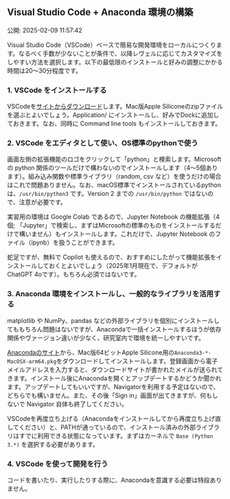 ## Visual Studio Code + Anaconda 環境の構築

公開: 2025-02-09 11:57:42


Visual Studio Code（VSCode）ベースで簡易な開発環境をローカルにつくります。なるべく手数が少ないことが条件で、以降レヴェルに応じてカスタマイズをしやすい方法を選択します。以下の最低限のインストールと好みの調整にかかる時間は20〜30分程度です。

### 1. VSCode をインストールする

VSCodeを[サイトからダウンロード](https://code.visualstudio.com/)します。Mac版Apple Siliconeのzipファイルを選ぶとよいでしょう。Application/ にインストールし、好みでDockに追加しておきます。なお、同時に Command line tools もインストールしておきます。

### 2. VSCode をエディタとして使い、OS標準のpythonで使う

画面左側の拡張機能のロゴをクリックして「python」と検索します。Microsoft の python 関係のツールだけで構わないのでインストールします（4〜5個あります）。組み込み関数や標準ライブラリ（random, csv など）を使うだけの場合はこれで問題ありません。なお、macOS標準でインストールされているpythonは、`/usr/bin/python3` です。Version 2 までの `/usr/bin/python` ではないので、注意が必要です。
    
実習用の環境は Google Colab であるので、Jupyter Notebook の機能拡張（4個; 「Jupyter」で検索し、まずはMicrosoftの標準のものをインストールするだけで構いません）もインストールします。これだけで、Jupyter Notebook のファイル（ipynb）を扱うことができます。
    
蛇足ですが、無料で Copilot も使えるので、おすすめにしたがって機能拡張をインストールしておくとよいでしょう（2025年1月現在で、デフォルトが ChatGPT 4oです）。もちろん必須ではないです。

### 3. Anaconda 環境をインストールし、一般的なライブラリを活用する

matplotlib や NumPy、pandas などの外部ライブラリを個別にインストールしてももちろん問題はないですが、Anacondaで一括インストールするほうが依存関係やヴァージョン違いが少なく、研究室内で環境を統一しやすいです。

[Anacondaのサイト](https://www.anaconda.com/download)から、Mac版64ビットApple Silicone用の`Anaconda3-*-MacOSX-arm64.pkg`をダウンロードしてインストールします。登録画面から電子メイルアドレスを入力すると、ダウンロードサイトが書かれたメイルが送られてきます。インストール後にAnacondaを開くとアップデートするかどうか聞かれます。アップデートしてもいいですが、Navigatorを利用する予定はないので、どちらでも構いません。また、その後「Sign in」画面が出てきますが、何もしないで Navigator 自体も終了してください。

VSCodeを再度立ち上げる（Anacondaをインストールしてから再度立ち上げ直してください）と、PATHが通っているので、インストール済みの外部ライブラリはすでに利用できる状態になっています。まずはカーネルで `Base (Python 3.*)` を選択する必要があります。
    
### 4. VSCode を使って開発を行う

コードを書いたり、実行したりする際に、Anacondaを意識する必要は特段ありません。